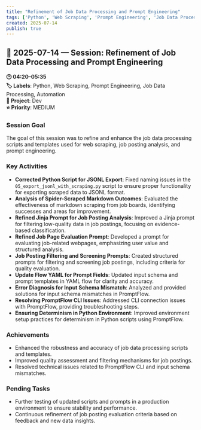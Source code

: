 ```yaml
---
title: "Refinement of Job Data Processing and Prompt Engineering"
tags: ['Python', 'Web Scraping', 'Prompt Engineering', 'Job Data Processing', 'Automation']
created: 2025-07-14
publish: true
---
```


## 📅 2025-07-14 — Session: Refinement of Job Data Processing and Prompt Engineering

**🕒 04:20–05:35**  
**🏷️ Labels**: Python, Web Scraping, Prompt Engineering, Job Data Processing, Automation  
**📂 Project**: Dev  
**⭐ Priority**: MEDIUM  


### Session Goal
The goal of this session was to refine and enhance the job data processing scripts and templates used for web scraping, job posting analysis, and prompt engineering.

### Key Activities
- **Corrected Python Script for JSONL Export**: Fixed naming issues in the `05_export_jsonl_with_scraping.py` script to ensure proper functionality for exporting scraped data to JSONL format.
- **Analysis of Spider-Scraped Markdown Outcomes**: Evaluated the effectiveness of markdown scraping from job boards, identifying successes and areas for improvement.
- **Refined Jinja Prompt for Job Posting Analysis**: Improved a Jinja prompt for filtering low-quality data in job postings, focusing on evidence-based classification.
- **Refined Job Page Evaluation Prompt**: Developed a prompt for evaluating job-related webpages, emphasizing user value and structured analysis.
- **Job Posting Filtering and Screening Prompts**: Created structured prompts for filtering and screening job postings, including criteria for quality evaluation.
- **Update Flow YAML for Prompt Fields**: Updated input schema and prompt templates in YAML flow for clarity and accuracy.
- **Error Diagnosis for Input Schema Mismatch**: Analyzed and provided solutions for input schema mismatches in PromptFlow.
- **Resolving PromptFlow CLI Issues**: Addressed CLI connection issues with PromptFlow, providing troubleshooting steps.
- **Ensuring Determinism in Python Environment**: Improved environment setup practices for determinism in Python scripts using PromptFlow.

### Achievements
- Enhanced the robustness and accuracy of job data processing scripts and templates.
- Improved quality assessment and filtering mechanisms for job postings.
- Resolved technical issues related to PromptFlow CLI and input schema mismatches.

### Pending Tasks
- Further testing of updated scripts and prompts in a production environment to ensure stability and performance.
- Continuous refinement of job posting evaluation criteria based on feedback and new data insights.
